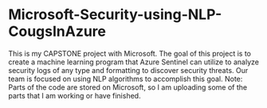 # Microsoft-Security-using-NLP-CougsInAzure
This is my CAPSTONE project with Microsoft. The goal of this project is to create a machine learning program that Azure Sentinel can utilize to analyze security logs of any type and formatting to discover security threats. Our team is focused on using NLP algorithms to accomplish this goal. Note: Parts of the code are stored on Microsoft, so I am uploading some of the parts that I am working or have finished.
